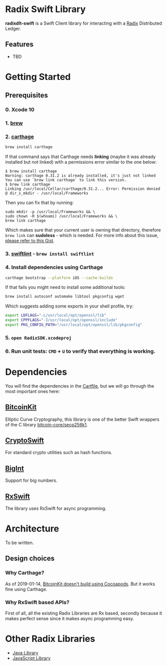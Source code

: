 # Radix Swift Library

**radixdlt-swift** is a Swift Client library for interacting with a [Radix](https://www.radixdlt.com) Distributed Ledger.

## Features
* TBD

# Getting Started

## Prerequisites
### 0. Xcode 10
### 1. [brew](https://brew.sh/)
### 2. [carthage](https://github.com/Carthage/Carthage)
```bash
brew install carthage
```

If that command says that Carthage needs **linking** (maybe it was already installed but not linked) with a permissions error similar to the one below:
```
$ brew install carthage
Warning: carthage 0.31.2 is already installed, it's just not linked
You can use `brew link carthage` to link this version.
$ brew link carthage
Linking /usr/local/Cellar/carthage/0.31.2... Error: Permission denied @ dir_s_mkdir - /usr/local/Frameworks
```

Then you can fix that by running:
```
sudo mkdir -p /usr/local/Frameworks && \
sudo chown -R $(whoami) /usr/local/Frameworks && \
brew link carthage
```

Which makes sure that your current user is owning that directory, therefore `brew link` can **sudoless** - which is needed. For more info about this issue, [please refer to this Gist](https://gist.github.com/irazasyed/7732946).

### 3. [swiftlint](https://github.com/realm/SwiftLint) - `brew install swiftlint`
### 4. Install dependencies using Carthage  
```bash
carthage bootstrap --platform iOS --cache-builds
```

If that fails you might need to install some additional tools:
```bash
brew install autoconf automake libtool pkgconfig wget
````

Which suggests adding some exports in your shell profile, try:

```bash
export LDFLAGS="-L/usr/local/opt/openssl/lib"
export CPPFLAGS="-I/usr/local/opt/openssl/include"
export PKG_CONFIG_PATH="/usr/local/opt/openssl/lib/pkgconfig"
```

### 5. `open RadixSDK.xcodeproj`
### 6. Run unit tests: `CMD` + `U` to verify that everything is working. 

# Dependencies

You will find the dependencies in the [Cartfile](Cartfile), but we will go through the most important ones here:

## [BitcoinKit](https://github.com/yenom/BitcoinKit)
Elliptic Curve Cryptography, this library is one of the better Swift wrappers of the C library [bitcoin-core/secp256k1](https://github.com/bitcoin-core/secp256k1).

## [CryptoSwift](https://github.com/krzyzanowskim/CryptoSwift)
For standard crypto utilities such as hash functions.

## [BigInt](https://github.com/attaswift/BigInt)
Support for big numbers.

## [RxSwift](https://github.com/ReactiveX/RxSwift)
The library uses RxSwift for async programming.

# Architecture

To be written.

## Design choices

### Why Carthage?
As of 2019-01-14, [BitcoinKit doesn't build using Cocoapods](https://github.com/yenom/BitcoinKit/issues/193). But it works fine using Carthage.

### Why RxSwift based APIs?
First of all, all the existing Radix Libraries are Rx based, secondly because it makes perfect sense since it makes async programming easy.

# Other Radix Libraries
* [Java Library](https://github.com/radixdlt/radixdlt-java)
* [JavaScript Library](https://github.com/radixdlt/radixdlt-js)